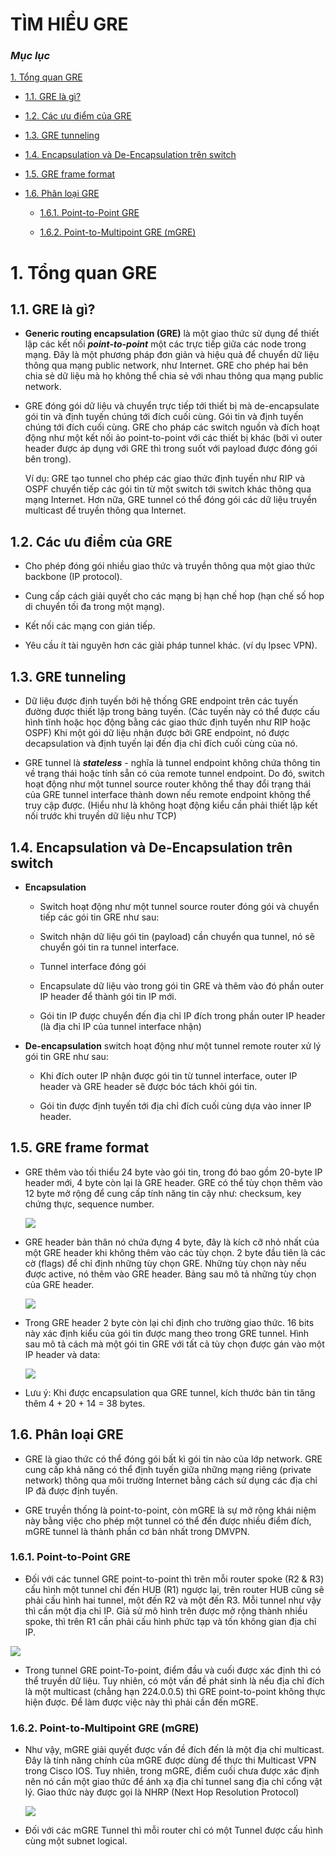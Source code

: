 ﻿# TÌM HIỂU GRE  

### ***Mục lục***

[1.  Tổng quan GRE](#1)

- [1.1.  GRE là gì? ](#1.1)

- [1.2.  Các ưu điểm của GRE](#1.2)

- [1.3.  GRE tunneling](#1.3)

- [1.4.  Encapsulation và De-Encapsulation trên switch](#1.4)

- [1.5.  GRE frame format ](#1.5)

- [1.6.  Phân loại GRE](#1.6)

  - [1.6.1.  Point-to-Point GRE ](#1.6.1)

  - [1.6.2.  Point-to-Multipoint GRE (mGRE) ](#1.6.2)



<a name = '1'></a>
# 1.  Tổng quan GRE

<a name = '1.1'></a>
## 1.1.  GRE là gì?

- **Generic routing encapsulation (GRE)** là một giao thức sử dụng để thiết lập các kết nối ***point-to-point*** một các trực tiếp giữa các node trong mạng. Đây là một phương pháp đơn giản và hiệu quả để chuyển dữ liệu thông qua mạng public network, như Internet. GRE cho phép hai bên chia sẻ dữ liệu mà họ không thể chia sẻ với nhau thông qua mạng public network. 

- GRE đóng gói dữ liệu và chuyển trực tiếp tới thiết bị mà de-encapsulate  gói tin và định tuyến chúng tới đích cuối cùng. Gói tin và định tuyến chúng tới đích cuối cùng. GRE cho pháp các switch nguồn và đích hoạt động như một kết nối ảo point-to-point với các thiết bị khác (bởi vì outer header được áp dụng với GRE thì trong suốt với payload được đóng gói bên trong). 

  Ví dụ: GRE tạo tunnel cho phép các giao thức định tuyến như RIP và OSPF chuyển tiếp các gói tin từ một switch tới switch khác thông qua mạng Internet. Hơn nữa, GRE tunnel có thể đóng gói các dữ liệu truyền multicast để truyền thông qua Internet. 

<a name = '1.2'></a>
## 1.2.  Các ưu điểm của GRE 

- Cho phép đóng gói nhiều giao thức và truyền thông qua một giao thức backbone (IP protocol).

- Cung cấp cách giải quyết cho các mạng bị hạn chế hop (hạn chế số hop di chuyển tối đa trong một mạng).

- Kết nối các mạng con gián tiếp.

- Yêu cầu ít tài nguyên hơn các giải pháp tunnel khác. (ví dụ Ipsec VPN).

<a name = '1.3'></a>
## 1.3.  GRE tunneling

- Dữ liệu được định tuyến bởi hệ thống  GRE endpoint trên các tuyến đường được thiết lập trong bảng tuyến. (Các tuyến này có thể được cấu hình tĩnh hoặc học động bằng các giao thức định tuyến như RIP hoặc OSPF) Khi một gói dữ liệu nhận được bởi GRE endpoint, nó được decapsulation và định tuyến lại đến địa chỉ đích cuối cùng của nó.

- GRE tunnel là ***stateless*** - nghĩa là tunnel endpoint không chứa thông tin về trạng thái hoặc tính sẵn có của remote tunnel endpoint. Do đó, switch hoạt động như một tunnel source router không thể thay đổi trạng thái của GRE tunnel interface thành down nếu remote endpoint không thể truy cập được. (Hiểu như là không hoạt động kiểu cần phải thiết lập kết nối trước khi truyền dữ liệu như TCP)

<a name = '1.4'></a>
## 1.4.  Encapsulation và De-Encapsulation trên switch 

- **Encapsulation** 

  - Switch hoạt động như một tunnel source router đóng gói và chuyển tiếp các gói tin GRE như sau: 

  - Switch nhận dữ liệu gói tin (payload) cần chuyển qua tunnel, nó sẽ chuyển gói tin ra tunnel interface.

  - Tunnel interface đóng gói 

  - Encapsulate dữ liệu vào trong gói tin GRE và thêm vào đó phần outer IP header để thành gói tin IP mới.  

  - Gói tin IP được chuyển đến địa chỉ IP đích trong phần outer IP header (là địa chỉ IP của tunnel interface nhận)

- **De-encapsulation** switch hoạt động như một tunnel remote router xử lý gói tin GRE như sau: 

  - Khi đích outer IP nhận được gói tin từ tunnel interface, outer IP header và GRE header sẽ được bóc tách khỏi gói tin.

  - Gói tin được định tuyến tới địa chỉ đích cuối cùng dựa vào inner IP header.

<a name = '1.5'></a>
## 1.5.  GRE frame format

- GRE thêm vào tối thiểu 24 byte vào gói tin, trong đó bao gồm 20-byte IP header mới, 4 byte còn lại là GRE header. GRE có thể tùy chọn thêm vào 12 byte mở rộng để cung cấp tính năng tin cậy như: checksum, key chứng thực, sequence number.

  <img src = "../Images/Tìm hiểu GRE/6.1.png"> 

- GRE header bản thân nó chứa đựng 4 byte, đây là kích cỡ nhỏ nhất của một GRE header khi không thêm vào các tùy chọn. 2 byte đầu tiên là các cờ (flags) để chỉ định những tùy chọn GRE. Những tùy chọn này nếu được active, nó thêm vào GRE header. Bảng sau mô tả những tùy chọn của GRE header.

  <img src = "../Images/Tìm hiểu GRE/6.2.png"> 

- Trong GRE header 2 byte còn lại chỉ định cho trường giao thức. 16 bits này xác định kiểu của gói tin được mang theo trong GRE tunnel. Hình sau mô tả cách mà một gói tin GRE với tất cả tùy chọn được gán vào một IP header và data:

  <img src = "../Images/Tìm hiểu GRE/6.3.png"> 

- Lưu ý: Khi được encapsulation qua GRE tunnel, kích thước bản tin tăng thêm 4 + 20 + 14 = 38 bytes.

<a name = '1.6'></a>
## 1.6.  Phân loại GRE

- GRE là giao thức có thể đóng gói bất kì gói tin nào của lớp network. GRE cung cấp khả năng có thể định tuyến giữa những mạng riêng (private network) thông qua môi trường Internet bằng cách sử dụng các địa chỉ IP đã được định tuyến.

- GRE truyền thống là point-to-point, còn mGRE là sự mở rộng khái niệm này bằng việc cho phép một tunnel có thể đến được nhiều điểm đích, mGRE tunnel là thành phần cơ bản nhất trong DMVPN.

<a name = '1.6.1'></a>
### 1.6.1.  Point-to-Point GRE

- Đối với các tunnel GRE point-to-point thì trên mỗi router spoke (R2 & R3) cấu hình một tunnel chỉ đến HUB (R1) ngược lại, trên router HUB cũng sẽ phải cấu hình hai tunnel, một đến R2 và một đến R3. Mỗi tunnel như vậy thì cần một địa chỉ IP. Giả sử mô hình trên được mở rộng thành nhiều spoke, thì trên R1 cần phải cấu hình phức tạp và tốn không gian địa chỉ IP.
 
 <img src = "../Images/Tìm hiểu GRE/6.4.png"> 

- Trong tunnel GRE point-To-point, điểm đầu và cuối được xác định thì có thể truyền dữ liệu. Tuy nhiên, có một vấn đề phát sinh là nếu địa chỉ đích là một multicast (chẳng hạn 224.0.0.5) thì GRE point-to-point không thực hiện được. Để làm được việc này thì phải cần đến mGRE.


<a name = '1.6.2'></a>
### 1.6.2.  Point-to-Multipoint GRE (mGRE)

- Như vậy, mGRE giải quyết được vấn đề đích đến là một địa chỉ multicast. Đây là tính năng chính của mGRE được dùng để thực thi Multicast VPN trong Cisco IOS. Tuy nhiên, trong mGRE, điểm cuối chưa được xác định nên nó cần một giao thức để ánh xạ địa chỉ tunnel sang địa chỉ cổng vật lý. Giao thức này được gọi là NHRP (Next Hop Resolution Protocol)

  <img src = "../Images/Tìm hiểu GRE/6.5.png"> 

- Đối với các mGRE Tunnel thì mỗi router chỉ có một Tunnel được cấu hình cùng một subnet logical.
